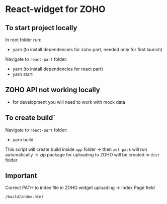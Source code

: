 # React-widget for ZOHO

## To start project locally

In root folder run:

- yarn (to install dependencies for zoho part, needed only for first launch)

Navigate to `react-part` folder:

- yarn (to install dependencies for react part)
- yarn start

## ZOHO API not working locally

- for development you will need to work with mock data

## To create build`

Navigate to `react-part` folder:

- yarn build

This script will create build inside `app` folder -> then `zet pack` will run automatically -> zip package for uploading to ZOHO will be created in `dist` folder

## Important

Correct PATH to index file in ZOHO widget uploading -> Index Page field

```
/build/index.html
```
